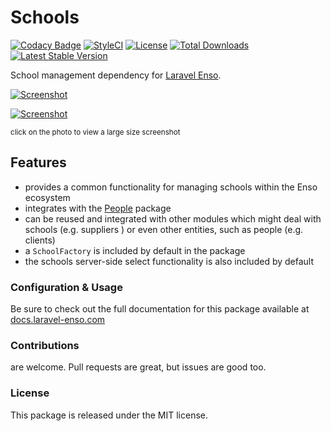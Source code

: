 # Schools

[![Codacy Badge](https://api.codacy.com/project/badge/Grade/1a05a5276a5c4f6db3cb05db2086bbab)](https://www.codacy.com/app/laravel-enso/Schools?utm_source=github.com&amp;utm_medium=referral&amp;utm_content=laravel-enso/Schools&amp;utm_campaign=Badge_Grade)
[![StyleCI](https://github.styleci.io/repos/151941399/shield?branch=master)](https://github.styleci.io/repos/151941399)
[![License](https://poser.pugx.org/laravel-enso/schools/license)](https://packagist.org/packages/laravel-enso/schools)
[![Total Downloads](https://poser.pugx.org/laravel-enso/schools/downloads)](https://packagist.org/packages/laravel-enso/schools)
[![Latest Stable Version](https://poser.pugx.org/laravel-enso/schools/version)](https://packagist.org/packages/laravel-enso/schools)

School management dependency for [Laravel Enso](https://github.com/laravel-enso/Enso).

[![Screenshot](https://laravel-enso.github.io/schools/screenshots/bulma_001_thumb.png)](https://laravel-enso.github.io/schools/screenshots/bulma_001.png)

[![Screenshot](https://laravel-enso.github.io/schools/screenshots/bulma_002_thumb.png)](https://laravel-enso.github.io/schools/screenshots/bulma_002.png)

<sup>click on the photo to view a large size screenshot</sup>

## Features

- provides a common functionality for managing schools within the Enso ecosystem
- integrates with the [People](https://github.com/laravel-enso/People) package
- can be reused and integrated with other modules which might deal with schools (e.g. suppliers ) 
or even other entities, such as people (e.g. clients)
- a `SchoolFactory` is included by default in the package
- the schools server-side select functionality is also included by default

### Configuration & Usage

Be sure to check out the full documentation for this package available at [docs.laravel-enso.com](https://docs.laravel-enso.com/packages/schools.html)

### Contributions

are welcome. Pull requests are great, but issues are good too.

### License

This package is released under the MIT license.